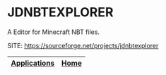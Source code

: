 # JDNBTEXPLORER

 A Editor for Minecraft NBT files.

 SITE: https://sourceforge.net/projects/jdnbtexplorer

 | [Applications](https://portable-linux-apps.github.io/apps.html) | [Home](https://portable-linux-apps.github.io)
 | --- | --- |

